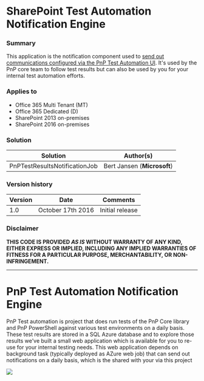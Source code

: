 # SharePoint Test Automation Notification Engine #

### Summary ###
This application is the notification component used to [send out communications configured via the PnP Test Automation UI](http://testautomation.sharepointpnp.com). It's used by the PnP core team to follow test results but can also be used by you for your internal test automation efforts.

### Applies to ###
-  Office 365 Multi Tenant (MT)
-  Office 365 Dedicated (D)
-  SharePoint 2013 on-premises
-  SharePoint 2016 on-premises

### Solution ###
Solution | Author(s)
---------|----------
PnPTestResultsNotificationJob | Bert Jansen (**Microsoft**)

### Version history ###
Version  | Date | Comments
---------| -----| --------
1.0  | October 17th 2016 | Initial release

### Disclaimer ###
**THIS CODE IS PROVIDED *AS IS* WITHOUT WARRANTY OF ANY KIND, EITHER EXPRESS OR IMPLIED, INCLUDING ANY IMPLIED WARRANTIES OF FITNESS FOR A PARTICULAR PURPOSE, MERCHANTABILITY, OR NON-INFRINGEMENT.**


----------

# PnP Test Automation Notification Engine #
PnP Test automation is project that does run tests of the PnP Core library and PnP PowerShell against various test environments on a daily basis. These test results are stored in a SQL Azure database and to explore those results we've built a small web application which is available for you to re-use for your internal testing needs. This web application depends on background task (typically deployed as AZure web job) that can send out notifications on a daily basis, which is the shared with your via this project

<img src="https://telemetry.sharepointpnp.com/pnp-tools/solutions/TestAutomationNotifications" /> 


